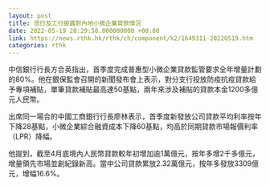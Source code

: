 ```yaml
---
layout: post
title: 信行及工行披露對內地小微企業貸款情況
date: 2022-05-19 20:29:58.000000000 +08:00
link: https://news.rthk.hk/rthk/ch/component/k2/1649311-20220519.htm
categories: rthk
---
```


中信銀行行長方合英指出，首季度完成普惠型小微企業貸款監管要求全年增量計劃的80%。他在銀保監會召開的新聞發布會上表示，對分支行投放防疫抗疫貸款給予專項補貼，單筆貸款補貼最高達50基點，兩年來涉及補貼的貸款本金1200多億元人民幣。

出席同一場合的中國工商銀行行長廖林表示，首季度新發放公司貸款平均利率按年下降28基點，小微企業綜合融資成本下降60基點，均高於同期貸款市場報價利率（LPR）降幅。

他提到，截至4月底境內人民幣貸款較年初增加逾1萬億元，按年多增2千多億元，增量領先市場並創紀錄新高。當中公司貸款累放2.32萬億元，按年多發放3309億元，增幅16.6%。

